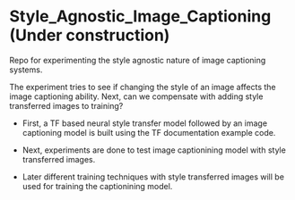 # Style_Agnostic_Image_Captioning (Under construction)

Repo for experimenting the style agnostic nature of image captioning systems. 

The experiment tries to see if changing the style of an image affects the image captioning ability. 
Next, can we compensate with adding style transferred images to training? 

- First, a TF based neural style transfer model followed by an image captioning model is built using the TF documentation example code. 

- Next, experiments are done to test image captionining model with style transferred images. 

- Later different training techniques with style transferred images will be used for training the captionining model. 
